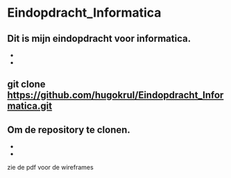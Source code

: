 # Eindopdracht_Informatica
Dit is mijn eindopdracht voor informatica.
-
-
-
git clone https://github.com/hugokrul/Eindopdracht_Informatica.git
-
Om de repository te clonen.
-
-
-
zie de pdf voor de wireframes
